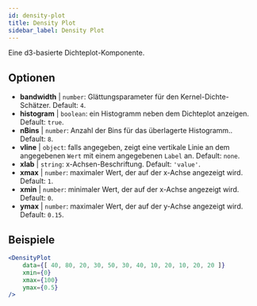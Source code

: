 ```yaml
---
id: density-plot
title: Density Plot
sidebar_label: Density Plot
---
```


Eine d3-basierte Dichteplot-Komponente.

## Optionen

* __bandwidth__ | `number`: Glättungsparameter für den Kernel-Dichte-Schätzer. Default: `4`.
* __histogram__ | `boolean`: ein Histogramm neben dem Dichteplot anzeigen. Default: `true`.
* __nBins__ | `number`: Anzahl der Bins für das überlagerte Histogramm.. Default: `8`.
* __vline__ | `object`: falls angegeben, zeigt eine vertikale Linie an dem angegebenen `Wert` mit einem angegebenen `Label` an. Default: `none`.
* __xlab__ | `string`: x-Achsen-Beschriftung. Default: `'value'`.
* __xmax__ | `number`: maximaler Wert, der auf der x-Achse angezeigt wird. Default: `1`.
* __xmin__ | `number`: minimaler Wert, der auf der x-Achse angezeigt wird. Default: `0`.
* __ymax__ | `number`: maximaler Wert, der auf der y-Achse angezeigt wird. Default: `0.15`.


## Beispiele

```jsx live
<DensityPlot
    data={[ 40, 80, 20, 30, 50, 30, 40, 10, 20, 10, 20, 20 ]}
    xmin={0}
    xmax={100}
    ymax={0.5}
/>
```

